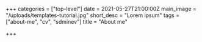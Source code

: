 +++
categories = ["top-level"]
date = 2021-05-27T21:00:00Z
main_image = "/uploads/templates-tutorial.jpg"
short_desc = "Lorem ipsum"
tags = ["about-me", "cv", "sdminev"]
title = "About me"

+++
